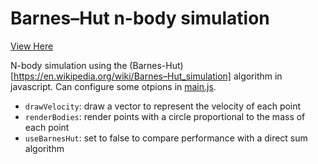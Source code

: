 # Barnes–Hut n-body simulation

[View Here](https://tylerwbell.github.io/nbody/)

N-body simulation using the (Barnes-Hut)[https://en.wikipedia.org/wiki/Barnes–Hut_simulation] algorithm in javascript. Can configure some otpions in [main.js](https://tylerwbell.github.io/nbody/main.js).

- `drawVelocity`: draw a vector to represent the velocity of each point
- `renderBodies`: render points with a circle proportional to the mass of each point
- `useBarnesHut`: set to false to compare performance with a direct sum algorithm
